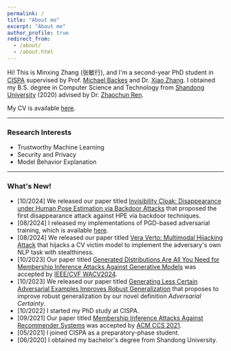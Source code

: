 ```yaml
---
permalink: /
title: "About me"
excerpt: "About me"
author_profile: true
redirect_from: 
  - /about/
  - /about.html
---
```


Hi! This is Minxing Zhang (张敏行), and I'm a second-year PhD student in <a href="https://cispa.de/en" target="_blank">CISPA</a> supervised by Prof. <a href="https://michaelbackes.eu/" target="_blank">Michael Backes</a> and Dr. <a href="https://xiao-zhang.net/" target="_blank">Xiao Zhang</a>. I obtained my B.S. degree in Computer Science and Technology from <a href="https://www.sdu.edu.cn/" target="_blank">Shandong University</a> (2020) advised by Dr. <a href="https://renzhaochun.github.io/" target="_blank">Zhaochun Ren</a>.

My CV is available [here](CV.pdf).

---

### Research Interests

- Trustworthy Machine Learning
- Security and Privacy
- Model Behavior Explanation

---

### What's New!

- [10/2024] We released our paper titled <a href="https://arxiv.org/abs/2410.07670" target="_blank">Invisibility Cloak: Disappearance under Human Pose Estimation via Backdoor Attacks</a> that proposed the first disappearance attack against HPE via backdoor techniques.
- [08/2024] I released my implementations of PGD-based adversarial training, which is available <a href="https://github.com/minxingzhang/PGD" target="_blank">here</a>.
- [08/2024] We released our paper titled <a href="https://arxiv.org/abs/2408.00129" target="_blank">Vera Verto: Multimodal Hijacking Attack</a> that hijacks a CV victim model to implement the adversary's own NLP task with stealthiness.
- [10/2023] Our paper titled <a href="https://ieeexplore.ieee.org/document/10484149" target="_blank">Generated Distributions Are All You Need for Membership Inference Attacks Against Generative Models</a> was accepted by <a href="https://wacv2024.thecvf.com/" target="_blank">IEEE/CVF WACV2024</a>.
- [10/2023] We released our paper titled <a href="https://arxiv.org/abs/2310.04539" target="_blank">Generating Less Certain Adversarial Examples Improves Robust Generalization</a> that proposes to improve robust generalization by our novel definition _Adversarial Certainty_.
- [10/2022] I started my PhD study at CISPA.
- [09/2021] Our paper titled <a href="https://dl.acm.org/doi/10.1145/3460120.3484770" target="_blank">Membership Inference Attacks Against Recommender Systems</a> was accepted by <a href="https://www.sigsac.org/ccs/CCS2021/" target="_blank">ACM CCS 2021</a>.
- [05/2021] I joined CISPA as a preparatory-phase student.
- [06/2020] I obtained my bachelor's degree from Shandong University.
